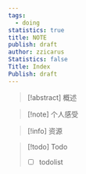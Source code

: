 ```yaml
---
tags:
  - doing
statistics: true
title: NOTE
publish: draft
author: zzicarus
Statistics: false
Title: Index
Publish: draft
---
```

>[!abstract] 概述

>[!note] 个人感受

>[!info] 资源

>[!todo] Todo
>- [ ] todolist
